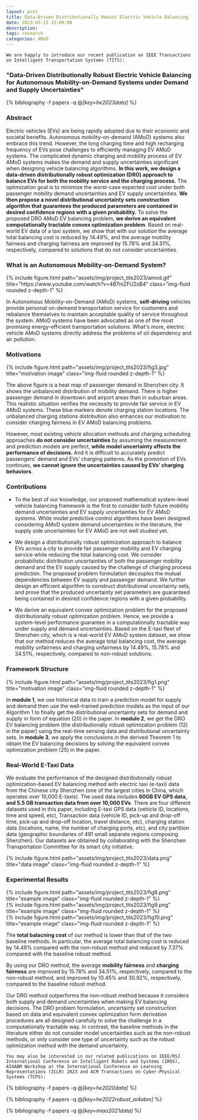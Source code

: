 ```yaml
---
layout: post
title: Data-Driven Distributionally Robust Electric Vehicle Balancing for Autonomous Mobility-on-Demand Systems under Demand and Supply Uncertaintiess
date: 2023-03-15 15:09:00
description: 
tags: research
categories: AMoD
---
```


`We are happly to introduce our recent publication on IEEE Transactions on Intelligent Transportation Systems (TITS):`

### "Data-Driven Distributionally Robust Electric Vehicle Balancing for Autonomous Mobility-on-Demand Systems under Demand and Supply Uncertainties"

<div class="publications">

{% bibliography -f papers -q @*[key=he2023data]* %}

</div>

### Abstract
Electric vehicles (EVs) are being rapidly adopted due to their economic and societal benefits. Autonomous mobility-on-demand (AMoD) systems also embrace this trend. However, the long charging time and high recharging frequency of EVs pose challenges to efficiently managing EV AMoD systems. The complicated dynamic charging and mobility process of EV AMoD systems makes the demand and supply uncertainties significant when designing vehicle balancing algorithms. **In this work, we design a data-driven distributionally robust optimization (DRO) approach to balance EVs for both the mobility service and the charging process.** The optimization goal is to minimize the worst-case expected cost under both passenger mobility demand uncertainties and EV supply uncertainties. **We then propose a novel distributional uncertainty sets construction algorithm that guarantees the produced parameters are contained in desired confidence regions with a given probability.** To solve the proposed DRO AMoD EV balancing problem, **we derive an equivalent computationally tractable convex optimization problem**. Based on real-world EV data of a taxi system, we show that with our solution the average total balancing cost is reduced by 14.49%, and the average mobility fairness and charging fairness are improved by 15.78% and 34.51%, respectively, compared to solutions that do not consider uncertainties.

### What is an Autonomous Mobility-on-Demand System?

<div class="row">
    <div class="col-sm mt-3 mt-md-0">
        {% include figure.html path="assets/img/project_tits2023/amod.gif" title="https://www.youtube.com/watch?v=4B7mZFU2sB4" class="img-fluid rounded z-depth-1" %}
    </div>
</div>

In Autonomous Mobility-on-Demand (AMoD) systems, **self-driving** vehicles provide personal on-demand transportation service for customers and rebalance themselves to maintain acceptable quality of service throughout the system. AMoD systems have been advocated as one of the most promising energy-efficient transportation solutions. What's more, electric vehicle AMoD systems directly address the problems of oil dependency and air pollution.

### Motivations

<div class="row">
    <div class="col-sm mt-3 mt-md-0">
        {% include figure.html path="assets/img/project_tits2023/fig3.jpg" title="motivation image" class="img-fluid rounded z-depth-1" %}
    </div>
</div>

The above figure is a heat map of passenger demand in Shenzhen city. It shows the unbalanced distribution of mobility demand. There is higher passenger demand in downtown and airport areas than in suburban areas. This realistic situation verifies the necessity to provide fair service in EV AMoD systems. These blue markers denote charging station locations. The unbalanced charging stations distribution also enhances our motivation to consider charging fairness in EV AMoD balancing problems.

However, most existing vehicle allocation methods and charging scheduling approaches **do not consider uncertainties** by assuming the measurement and prediction models are perfect, **while model uncertainty affects the performance of decisions**. And it is difficult to accurately predict passengers’ demand and EVs’ charging patterns. As the promotion of EVs continues, **we cannot ignore the uncertainties caused by EVs’ charging behaviors**.

### Contributions

- To the best of our knowledge, our proposed mathematical system-level vehicle balancing framework is the first to consider both future mobility demand uncertainties and EV supply uncertainties for EV AMoD systems. While model predictive control algorithms have been designed considering AMoD system demand uncertainties in the literature, the supply side uncertainties for EV AMoD are not well studied yet.

- We design a distributionally robust optimization approach to balance EVs across a city to provide fair passenger mobility and EV charging service while reducing the total balancing cost. We consider probabilistic distribution uncertainties of both the passenger mobility demand and the EV supply caused by the challenge of charging process prediction. The proposed problem formulation decouples the mutual dependencies between EV supply and passenger demand. We further design an efficient algorithm to construct distributional uncertainty sets, and prove that the produced uncertainty set parameters are guaranteed being contained in desired confidence regions with a given probability.

- We derive an equivalent convex optimization problem for the proposed distributionally robust optimization problem. Hence, we provide a system-level performance guarantee in a computationally tractable way under supply and demand uncertainties. Based on the E-taxi fleet of Shenzhen city, which is a real-world EV AMoD system dataset, we show that our method reduces the average total balancing cost, the average mobility unfairness and charging unfairness by 14.49%, 15.78% and 34.51%, respectively, compared to non-robust solutions.

### Framework Structure

<!-- <div align="center">
<img src="/assets/img/project_tits2023/fig1.png"  width="90%" height="90%">
</div> -->

<div class="row">
    <div class="col-sm mt-3 mt-md-0">
        {% include figure.html path="assets/img/project_tits2023/fig1.png" title="motivation image" class="img-fluid rounded z-depth-1" %}
    </div>
</div>

In **module 1**, we use historical data to train a prediction model for supply and demand then use the well-trained prediction models as the input of our Algorithm 1 to finally get the distributional uncertainty sets for demand and supply in form of equation (20) in the paper. In **module 2**, we get the DRO EV balancing problem (the distributionally robust optimization problem (12) in the paper) using the real-time sensing data and distributional uncertainty sets. In **module 3**, we apply the conclusions in the derived Theorem 1 to obtain the EV balancing decisions by solving the equivalent convex optimization problem (25) in the paper.

### Real-World E-Taxi Data

We evaluate the performance of the designed distributionally robust optimization-based EV balancing method with electric taxi (e-taxi) data from the Chinese city Shenzhen (one of the largest cities in China, which operates over 10,000 E-taxis). The used data includes **60GB EV GPS data, and 5.5 GB transaction data from over 10,000 EVs**. There are four different datasets used in this paper, including E-taxi GPS data (vehicle ID, locations, time and speed, etc), Transaction data (vehicle ID, pick-up and drop-off time, pick-up and drop-off location, travel distance, etc), charging station data (locations, name, the number of charging ports, etc), and city partition data (geographic boundaries of 491 small separate regions composing Shenzhen). Our datasets are obtained by collaborating with the Shenzhen Transportation Committee for its smart city initiative. 

<div class="row">
    <div class="col-sm mt-3 mt-md-0">
        {% include figure.html path="assets/img/project_tits2023/data.png" title="data image" class="img-fluid rounded z-depth-1" %}
    </div>
</div>

### Experimental Results

<div class="row">
    <div class="col-sm mt-3 mt-md-0">
        {% include figure.html path="assets/img/project_tits2023/fig8.png" title="example image" class="img-fluid rounded z-depth-1" %}
    </div>
    <div class="col-sm mt-3 mt-md-0">
        {% include figure.html path="assets/img/project_tits2023/fig9.png" title="example image" class="img-fluid rounded z-depth-1" %}
    </div>
    <div class="col-sm mt-3 mt-md-0">
        {% include figure.html path="assets/img/project_tits2023/fig10.png" title="example image" class="img-fluid rounded z-depth-1" %}
    </div>
</div>

The **total balacning cost** of our method is lower than that of the two baseline methods. In particular, the average total balancing cost is reduced by 14.49% compared with the non-robust method and reduced by 7.37% compared with the baseline robust method. 

By using our DRO method, the average **mobility fairness** and **charging fairness** are improved by 15.78% and 34.51%, respectively, compared to the non-robust method, and improved by 10.45% and 30.92%, respectively, compared to the baseline robust method. 

Our DRO method outperforms the non-robust method because it considers both supply and demand uncertainties when making EV balancing decisions. The DRO problem formulation, uncertainty set construction based on data and equivalent convex optimization form derivation procedures are all designed carefully to solve the challenge in a computationally tractable way. In contrast, the baseline methods in the literature either do not consider model uncertainties such as the non-robust methods, or only consider one type of uncertainty such as the robust optimization method with the demand uncertainty.


`You may also be interested in our related publications on IEEE/RSJ International Conference on Intelligent Robots and Systems (IROS), AI4ABM Workshop at the International Conference on Learning Representations (ICLR) 2023 and ACM Transactions on Cyber-Physical Systems (TCPS):`

<div class="publications">

{% bibliography -f papers -q @*[key=he2020data]* %}

{% bibliography -f papers -q @*[key=he2022robust_ai4abm]* %}

{% bibliography -f papers -q @*[key=miao2021data]* %}
</div>

